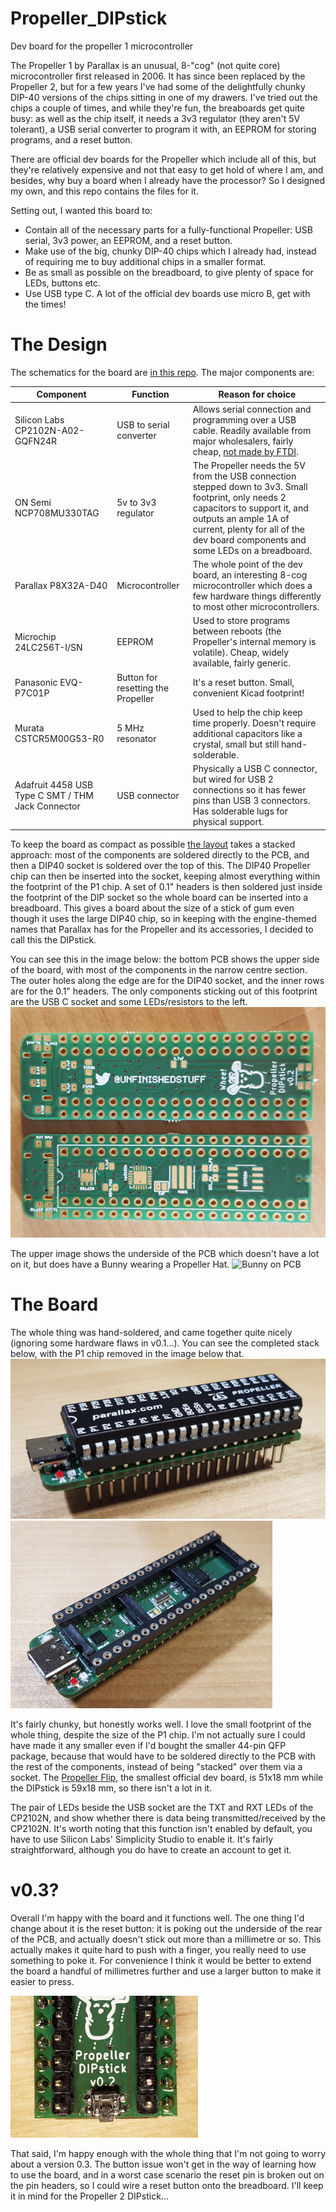 # Propeller_DIPstick
Dev board for the propeller 1 microcontroller

The Propeller 1 by Parallax is an unusual, 8-"cog" (not quite core) microcontroller first released in 2006.  It has since been replaced by the Propeller 2, but for a few years I've had some of the delightfully chunky DIP-40 versions of the chips sitting in one of my drawers.  I've tried out the chips a couple of times, and while they're fun, the breaboards get quite busy: as well as the chip itself, it needs a 3v3 regulator (they aren't 5V tolerant), a USB serial converter to program it with, an EEPROM for storing programs, and a reset button.

There are official dev boards for the Propeller which include all of this, but they're relatively expensive and not that easy to get hold of where I am, and besides, why buy a board when I already have the processor?  So I designed my own, and this repo contains the files for it.

Setting out, I wanted this board to:
* Contain all of the necessary parts for a fully-functional Propeller: USB serial, 3v3 power, an EEPROM, and a reset button.
* Make use of the big, chunky DIP-40 chips which I already had, instead of requiring me to buy additional chips in a smaller format.
* Be as small as possible on the breadboard, to give plenty of space for LEDs, buttons etc.
* Use USB type C.  A lot of the official dev boards use micro B, get with the times!

# The Design

The schematics for the board are [in this repo](https://github.com/UnfinishedStuff/Propeller_DIPstick/blob/main/Propeller_DIPstick_schematic.pdf).  The major components are:  


| Component      | Function                |  Reason for choice                        |
|----------------|-------------------------|-------------------------------------------|
| Silicon Labs CP2102N-A02-GQFN24R | USB to serial converter | Allows serial connection and programming over a USB cable.  Readily available from major wholesalers, fairly cheap, [not made by FTDI](https://hackaday.com/2014/10/22/watch-that-windows-update-ftdi-drivers-are-killing-fake-chips/).|
| ON Semi NCP708MU330TAG  | 5v to 3v3 regulator    | The Propeller needs the 5V from the USB connection stepped down to 3v3.  Small footprint, only needs 2 capacitors to support it, and outputs an ample 1A of current, plenty for all of the dev board components and some LEDs on a breadboard. |
| Parallax P8X32A-D40  | Microcontroller | The whole point of the dev board, an interesting 8-cog microcontroller which does a few hardware things differently to most other microcontrollers. |
| Microchip 24LC256T-I/SN | EEPROM | Used to store programs between reboots (the Propeller's internal memory is volatile).  Cheap, widely available, fairly generic. |
| Panasonic EVQ-P7C01P | Button for resetting the Propeller | It's a reset button.  Small, convenient Kicad footprint! |
| Murata CSTCR5M00G53-R0 | 5 MHz resonator | Used to help the chip keep time properly.  Doesn't require additional capacitors like a crystal, small but still hand-solderable. |
| Adafruit 4458 USB Type C SMT / THM Jack Connector | USB connector | Physically a USB C connector, but wired for USB 2 connections so it has fewer pins than USB 3 connectors.  Has solderable lugs for physical support. |

To keep the board as compact as possible [the layout](https://github.com/UnfinishedStuff/Propeller_DIPstick/tree/main/Propeller_DIPstick_gerber) takes a stacked approach: most of the components are soldered directly to the PCB, and then a DIP40 socket is soldered over the top of this.  The DIP40 Propeller chip can then be inserted into the socket, keeping almost everything within the footprint of the P1 chip.  A set of 0.1" headers is then soldered just inside the footprint of the DIP socket so the whole board can be inserted into a breadboard.  This gives a board about the size of a stick of gum even though it uses the large DIP40 chip, so in keeping with the engine-themed names that Parallax has for the Propeller and its accessories, I decided to call this the DIPstick.

You can see this in the image below: the bottom PCB shows the upper side of the board, with most of the components in the narrow centre section.  The outer holes along the edge are for the DIP40 socket, and the inner rows are for the 0.1" headers.  The only components sticking out of this footprint are the USB C socket and some LEDs/resistors to the left.
![PCB layout](https://raw.githubusercontent.com/UnfinishedStuff/Propeller_DIPstick/main/images/PCB.jpg)

The upper image shows the underside of the PCB which doesn't have a lot on it, but does have a Bunny wearing a Propeller Hat.
![Bunny on PCB](https://user-images.githubusercontent.com/20929510/114467926-92a2f780-9be2-11eb-8cd8-24a1802221a9.png)

# The Board

The whole thing was hand-soldered, and came together quite nicely (ignoring some hardware flaws in v0.1...).  You can see the completed stack below, with the P1 chip removed in the image below that.
![Completed stack](https://raw.githubusercontent.com/UnfinishedStuff/Propeller_DIPstick/main/images/DIPstick1.jpg) ![Completed without the P1](https://raw.githubusercontent.com/UnfinishedStuff/Propeller_DIPstick/main/images/DIPstick2.jpg)

It's fairly chunky, but honestly works well.  I love the small footprint of the whole thing, despite the size of the P1 chip.  I'm not actually sure I could have made it any smaller even if I'd bought the smaller 44-pin QFP package, because that would have to be soldered directly to the PCB with the rest of the components, instead of being "stacked" over them via a socket.  The [Propeller Flip](https://www.parallax.com/product/propeller-flip-microcontroller-module/), the smallest official dev board, is 51x18 mm while the DIPstick is 59x18 mm, so there isn't a lot in it.

The pair of LEDs beside the USB socket are the TXT and RXT LEDs of the CP2102N, and show whether there is data being transmitted/received by the CP2102N.  It's worth noting that this function isn't enabled by default, you have to use Silicon Labs' Simplicity Studio to enable it.  It's fairly straightforward, although you do have to create an account to get it.

# v0.3?

Overall I'm happy with the board and it functions well.  The one thing I'd change about it is the reset button: it is poking out the underside of the rear of the PCB, and actually doesn't stick out more than a millimetre or so.  This actually makes it quite hard to push with a finger, you really need to use something to poke it.  For convenience I think it would be better to extend the board a handful of millimetres further and use a larger button to make it easier to press.  

![Button](https://raw.githubusercontent.com/UnfinishedStuff/Propeller_DIPstick/main/images/button.jpg)

That said, I'm happy enough with the whole thing that I'm not going to worry about a version 0.3.  The button issue won't get in the way of learning how to use the board, and in a worst case scenario the reset pin is broken out on the pin headers, so I could wire a reset button onto the breadboard.  I'll keep it in mind for the Propeller 2 DIPstick...
